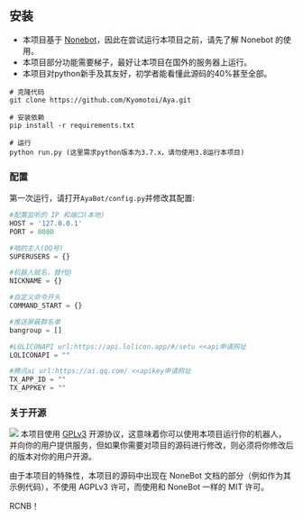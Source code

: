 ## 安装
* 本项目基于 [Nonebot](https://nonebot.cqp.moe/)，因此在尝试运行本项目之前，请先了解 Nonebot 的使用。
* 本项目部分功能需要梯子，最好让本项目在国外的服务器上运行。
* 本项目对python新手及其友好，初学者能看懂此源码的40%甚至全部。

```
# 克隆代码
git clone https://github.com/Kyomotoi/Aya.git

# 安装依赖
pip install -r requirements.txt

# 运行
python run.py (这里需求python版本为3.7.x，请勿使用3.8运行本项目)
```


### 配置
第一次运行，请打开`AyaBot/config.py`并修改其配置:

```python
#配置监听的 IP 和端口(本地)
HOST = '127.0.0.1'
PORT = 8080

#咱的主人(QQ号)
SUPERUSERS = {}

#机器人赋名，替代@
NICKNAME = {}

#自定义命令开头
COMMAND_START = {}

#推送屏蔽群名单
bangroup = []

#LOLICONAPI url:https://api.lolicon.app/#/setu <<api申请网址
LOLICONAPI = ""

#腾讯ai url:https://ai.qq.com/ <<apikey申请网址
TX_APP_ID = ""
TX_APPKEY = ""
```


### 关于开源
![](https://www.gnu.org/graphics/gplv3-88x31.png)
本项目使用 [GPLv3](https://github.com/Kyomotoi/Aya/blob/master/LICENSE) 开源协议，这意味着你可以使用本项目运行你的机器人，并向你的用户提供服务，但如果你需要对项目的源码进行修改，则必须将你修改后的版本对你的用户开源。

由于本项目的特殊性，本项目的源码中出现在 NoneBot 文档的部分（例如作为其示例代码），不使用 AGPLv3 许可，而使用和 NoneBot 一样的 MIT 许可。



RCNB！
